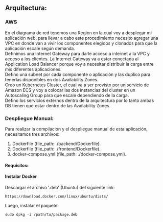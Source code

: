 ## Arquitectura:

### AWS

En el diagrama de red tenemos una Region en la cual voy a desplegar mi aplicación web, para llevar a cabo este procedimiento necesito agregar una VPC en donde van a vivir los componentes elegidos y clonados para que la aplicación escale según demanda.  
Definimos una Internet Gateway para darle acceso a internet a la VPC y acceso a los clientes. La Internet Gateway va a estar conectada al Application Load Balancer porque voy a necesitar distribuir la carga entre mis diferentes aplicaciones.  
Defino una subnet por cada componente o aplicación y las duplico para tenerlas disponibles en dos Availability Zones.  
Creo un Kubernetes Cluster, el cual va a ser provisto por un servicio de Amazon ECS y voy a colocar las dos instancias del cluster en un Autoscaling Group para que escale dependiendo de la carga.  
Defino los servicios externos dentro de la arquitectura por lo tanto ambas DB tienen que estar dentro de las Availability Zones.


### Despliegue Manual:

Para realizar la compilación y el despliegue manual de esta aplicación, necesitamos tres archivos:
1. Dockerfile (file_path: ./backend/Dockerfile).
2. Dockerfile (file_path: ./frontend/Dockerfile).
3. docker-compose.yml (file_path: ./docker-compose.yml).

#### Requisitos:
#### Instalar Docker

Descargar el archivo '.deb' (Ubuntu) del siguiente link:

~~~
https://download.docker.com/linux/ubuntu/dists/
~~~

Luego, instalar el paquete:

~~~~
sudo dpkg -i /path/to/package.deb
~~~~